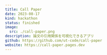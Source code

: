 ```yaml
---
title: Call Paper
date: 2023-08-17
kind: hackathon
status: finished
image:
  src: ./call-paper.png
description: 論文の引用関係を可視化できるアプリ
github: https://github.com/ut-code/call-paper
website: https://call-paper.pages.dev
---
```

